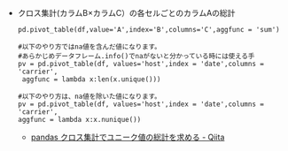 * クロス集計(カラムB×カラムC）の各セルごとのカラムAの総計
   ```
   pd.pivot_table(df,value='A',index='B',columns='C',aggfunc = 'sum')
   ```

   ```
   #以下のやり方ではna値を含んだ値になります。
   #あらかじめデータフレーム.info()でnaがないと分かっている時には使える手
   pv = pd.pivot_table(df, values='host',index = 'date',columns = 'carrier',
    aggfunc = lambda x:len(x.unique()))

   #以下のやり方は、na値を除いた値になります。
   pv = pd.pivot_table(df, values='host',index = 'date',columns = 'carrier',
   aggfunc = lambda x:x.nunique())
   ```

   * [pandas クロス集計でユニーク値の総計を求める - Qiita](https://qiita.com/ytakeda/items/2b327a97613aaed8ea65)

